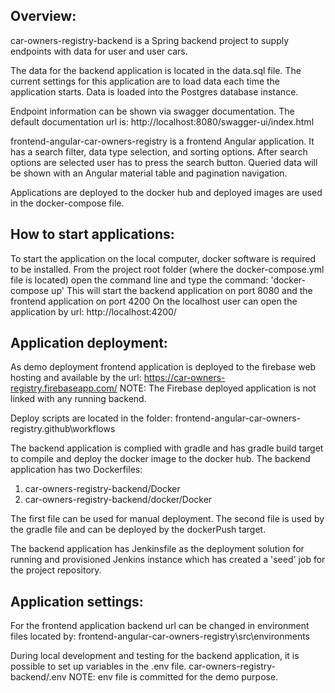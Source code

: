 ## Overview:

car-owners-registry-backend is a Spring backend project to supply endpoints with data for user and user cars.

The data for the backend application is located in the data.sql file. 
The current settings for this application are to load data each time the application starts.
Data is loaded into the Postgres database instance.

Endpoint information can be shown via swagger documentation.
The default documentation url is: 
http://localhost:8080/swagger-ui/index.html

frontend-angular-car-owners-registry is a frontend Angular application.
It has a search filter, data type selection, and sorting options.
After search options are selected user has to press the search button.
Queried data will be shown with an Angular material table and pagination navigation.

Applications are deployed to the docker hub and deployed images are used in the docker-compose file.


## How to start applications:

To start the application on the local computer, docker software is required to be installed.
From the project root folder (where the docker-compose.yml file is located) open the command line and type the command:
'docker-compose up'
This will start the backend application on port 8080 and the frontend application on port 4200
On the localhost user can open the application by url: http://localhost:4200/

## Application deployment:

As demo deployment frontend application is deployed to the firebase web hosting and available by the url:
https://car-owners-registry.firebaseapp.com/
NOTE: The Firebase deployed application is not linked with any running backend.

Deploy scripts are located in the folder:
frontend-angular-car-owners-registry\.github\workflows

The backend application is complied with gradle and has gradle build target to compile and deploy the docker image to the docker hub.
The backend application has two Dockerfiles:
1. car-owners-registry-backend/Docker 
2. car-owners-registry-backend/docker/Docker

The first file can be used for manual deployment.
The second file is used by the gradle file and can be deployed by the dockerPush target.

The backend application has Jenkinsfile as the deployment solution for running and provisioned Jenkins instance which has created a 'seed' job for the project repository. 


## Application settings:

For the frontend application backend url can be changed in environment files located by:
frontend-angular-car-owners-registry\src\environments

During local development and testing for the backend application, it is possible to set up variables in the .env file.
car-owners-registry-backend/.env
NOTE: env file is committed for the demo purpose.
